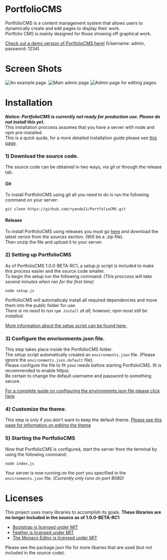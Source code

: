 # PortfolioCMS
PortfolioCMS is a content management system that allows users to dynamically create and edit pages to display their work.  
Portfolio CMS is mainly designed for those showing off graphical work.

  
[Check out a demo version of PortfolioCMS here!](https://demo.ryandw11.com/)
(Username: admin, password: 1234)

# Screen Shots
![An example page.](https://i.imgur.com/cHXq1yP.png)
![Main admin page](https://i.imgur.com/TUMwJkT.png)
![Admin page for editing pages.](https://i.imgur.com/xCJ9bir.png)

# Installation
***Notice: PortfolioCMS is currently not ready for production use. Please do not install this yet.***  
This installation proccess assumes that you have a server with node and npm pre-installed.  
This is a quick quide, for a more detailed installation guide please see [this page]().

### 1) Download the source code.
The source code can be obtained in two ways, via git or through the release tab.  

#### Git
To install PortfolioCMS using git all you need to do is run the following command on your server:
```
git clone https://github.com/ryandw11/PortfolioCMS.git
```
#### Release
To install PortfolioCMS using releases you must go [here]() and download the latest verion from the sources section. (Will be a .zip file).  
Then unzip the file and upload it to your server.  

### 2) Setting up PortfolioCMS
As of PortfolioCMS 1.0.0-BETA-RC1, a setup.js script is included to make this process easier and the source code smaller.  
To begin the setup run the following command: *(This proccess will take several minutes when ran for the first time)*
```
node setup.js
```
PortfolioCMS will automaticaly install all required dependencies and move them into the public folder for use.  
*There is no need to run `npm install` at all; however, npm must still be installed.*  
  
[More information about the setup script can be found here.](https://github.com/ryandw11/PortfolioCMS/wiki/The-Setup-Script)

### 3) Configure the envrionments.json file.
This step takes place inside the PortfolioCMS folder.  
The setup script automatically created an `environments.json` file. (Please ignore the `environments.json.default` file).  
Please configure the file to fit your needs before starting PortfolioCMS. (It is recommended to enable https).  
Be certain to change the default username and password to something secure.  
  
[For a complete guide on configuring the environments.json file please click here]()

### 4) Customize the theme.
This step is only if you don't want to keep the default theme.
[Please see this page for information on editing the theme]()

### 5) Starting the PortfolioCMS
Now that PortfolioCMS is configured, start the server from the terminal by using the following command:
```
node index.js
```
Your server is now running on the port you specified in the `environments.json` file. *(Currently only runs on port 8080)*

# Licenses
This project uses many libraries to accomplish its goals. **These libraries are no longer included in the source as of 1.0.0-BETA-RC1**
- [Bootstrap is licensed under MIT](https://github.com/twbs/bootstrap/blob/main/LICENSE)
- [Feather is licensed under MIT](https://github.com/feathericons/feather/blob/master/LICENSE)
- [The Monaco Editor is licensed under MIT](https://github.com/microsoft/monaco-editor/blob/master/LICENSE.md)
  
Please see the package.json file for more libaries that are used (but not included in the source code).  
